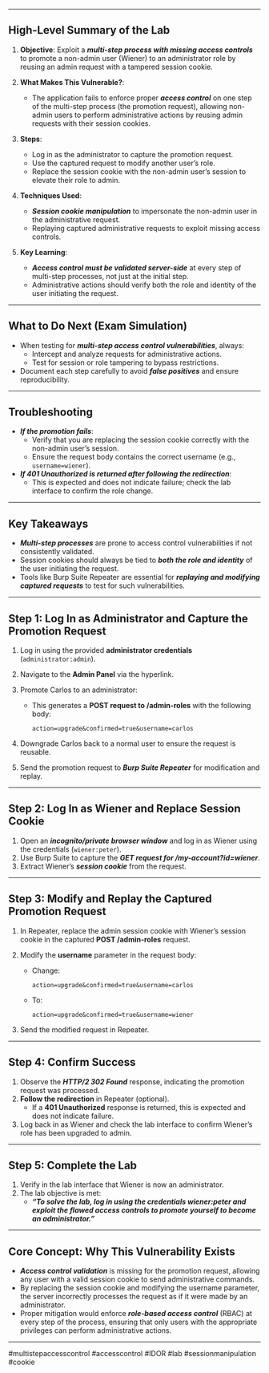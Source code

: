 
---

## **High-Level Summary of the Lab**

1. **Objective**: Exploit a **_multi-step process with missing access controls_** to promote a non-admin user (Wiener) to an administrator role by reusing an admin request with a tampered session cookie.
    
2. **What Makes This Vulnerable?**:
    
    - The application fails to enforce proper **_access control_** on one step of the multi-step process (the promotion request), allowing non-admin users to perform administrative actions by reusing admin requests with their session cookies.
3. **Steps**:
    
    - Log in as the administrator to capture the promotion request.
    - Use the captured request to modify another user’s role.
    - Replace the session cookie with the non-admin user’s session to elevate their role to admin.
4. **Techniques Used**:
    
    - **_Session cookie manipulation_** to impersonate the non-admin user in the administrative request.
    - Replaying captured administrative requests to exploit missing access controls.
5. **Key Learning**:
    
    - **_Access control must be validated server-side_** at every step of multi-step processes, not just at the initial step.
    - Administrative actions should verify both the role and identity of the user initiating the request.

---

## **What to Do Next (Exam Simulation)**

- When testing for **_multi-step access control vulnerabilities_**, always:
    - Intercept and analyze requests for administrative actions.
    - Test for session or role tampering to bypass restrictions.
- Document each step carefully to avoid **_false positives_** and ensure reproducibility.

---

## **Troubleshooting**

- **_If the promotion fails_**:
    - Verify that you are replacing the session cookie correctly with the non-admin user’s session.
    - Ensure the request body contains the correct username (e.g., `username=wiener`).
- **_If 401 Unauthorized is returned after following the redirection_**:
    - This is expected and does not indicate failure; check the lab interface to confirm the role change.

---

## **Key Takeaways**

- **_Multi-step processes_** are prone to access control vulnerabilities if not consistently validated.
- Session cookies should always be tied to **_both the role and identity_** of the user initiating the request.
- Tools like Burp Suite Repeater are essential for **_replaying and modifying captured requests_** to test for such vulnerabilities.

---

## **Step 1: Log In as Administrator and Capture the Promotion Request**

1. Log in using the provided **administrator credentials** (`administrator:admin`).
2. Navigate to the **Admin Panel** via the hyperlink.
3. Promote Carlos to an administrator:
    - This generates a **POST request to /admin-roles** with the following body:
        
        ```plaintext
        action=upgrade&confirmed=true&username=carlos
        ```
        
4. Downgrade Carlos back to a normal user to ensure the request is reusable.
5. Send the promotion request to **_Burp Suite Repeater_** for modification and replay.

---

## **Step 2: Log In as Wiener and Replace Session Cookie**

1. Open an **_incognito/private browser window_** and log in as Wiener using the credentials (`wiener:peter`).
2. Use Burp Suite to capture the **_GET request for /my-account?id=wiener_**.
3. Extract Wiener’s **_session cookie_** from the request.

---

## **Step 3: Modify and Replay the Captured Promotion Request**

1. In Repeater, replace the admin session cookie with Wiener’s session cookie in the captured **POST /admin-roles** request.
2. Modify the **username** parameter in the request body:
    - Change:
        
        ```plaintext
        action=upgrade&confirmed=true&username=carlos
        ```
        
    - To:
        
        ```plaintext
        action=upgrade&confirmed=true&username=wiener
        ```
        
3. Send the modified request in Repeater.

---

## **Step 4: Confirm Success**

1. Observe the **_HTTP/2 302 Found_** response, indicating the promotion request was processed.
2. **Follow the redirection** in Repeater (optional).
    - If a **401 Unauthorized** response is returned, this is expected and does not indicate failure.
3. Log back in as Wiener and check the lab interface to confirm Wiener’s role has been upgraded to admin.

---

## **Step 5: Complete the Lab**

1. Verify in the lab interface that Wiener is now an administrator.
2. The lab objective is met:
    - **_“To solve the lab, log in using the credentials wiener:peter and exploit the flawed access controls to promote yourself to become an administrator.”_**

---

## **Core Concept: Why This Vulnerability Exists**

- **_Access control validation_** is missing for the promotion request, allowing any user with a valid session cookie to send administrative commands.
- By replacing the session cookie and modifying the username parameter, the server incorrectly processes the request as if it were made by an administrator.
- Proper mitigation would enforce **_role-based access control_** (RBAC) at every step of the process, ensuring that only users with the appropriate privileges can perform administrative actions.

---

#multistepaccesscontrol #accesscontrol #IDOR #lab #sessionmanipulation #cookie